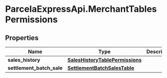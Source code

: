 # ParcelaExpressApi.MerchantTablesPermissions

## Properties

Name | Type | Description | Notes
------------ | ------------- | ------------- | -------------
**sales_history** | [**SalesHistoryTablePermissions**](SalesHistoryTablePermissions.md) |  | [optional] 
**settlement_batch_sale** | [**SettlementBatchSalesTable**](SettlementBatchSalesTable.md) |  | [optional] 


